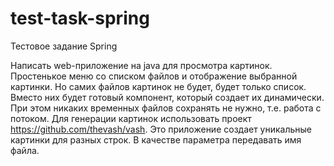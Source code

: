 # test-task-spring
Тестовое задание Spring

Написать web-приложение на java для просмотра картинок. 
Простенькое меню со списком файлов и отображение выбранной картинки.
Но самих файлов картинок не будет, будет только список. Вместо них будет готовый компонент, который создает их динамически. При этом никаких временных файлов сохранять не нужно, т.е. работа с потоком.
Для генерации картинок использовать проект https://github.com/thevash/vash. Это приложение создает уникальные картинки для разных строк. В качестве параметра передавать имя файла.
